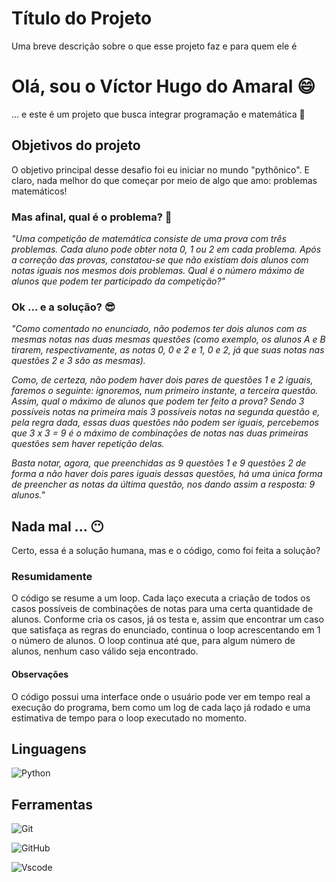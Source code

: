 
# Título do Projeto

Uma breve descrição sobre o que esse projeto faz e para quem ele é


# Olá, sou o Víctor Hugo do Amaral 😄

... e este é um projeto que busca integrar programação e matemática 🌟


## Objetivos do projeto

O objetivo principal desse desafio foi eu iniciar no mundo "pythônico". E claro, nada melhor do que começar por meio de algo que amo: problemas matemáticos!


### Mas afinal, qual é o problema? 🤯

*"Uma competição de matemática consiste de uma
prova com três problemas. Cada aluno pode obter
nota 0, 1 ou 2 em cada problema. Após a correção das
provas, constatou-se que não existiam dois alunos com
notas iguais nos mesmos dois problemas. Qual é o
número máximo de alunos que podem ter participado da
competição?"*

### Ok ... e a solução? 😎

*"Como comentado no enunciado, não podemos ter dois alunos com as mesmas notas nas duas mesmas questões (como exemplo, os alunos A e B tirarem, respectivamente, as notas 0, 0 e 2 e 1, 0 e 2, já que suas notas nas questões 2 e 3 são as mesmas).*

*Como, de certeza, não podem haver dois pares de questões 1 e 2 iguais, faremos o seguinte: ignoremos, num primeiro instante, a terceira questão. Assim, qual o máximo de alunos que podem ter feito a prova? Sendo 3 possíveis notas na primeira mais 3 possíveis notas na segunda questão e, pela regra dada, essas duas questões não podem ser iguais, percebemos que 3 x 3 = 9 é o máximo de combinações de notas nas duas primeiras questões sem haver repetição delas.*

*Basta notar, agora, que preenchidas as 9 questões 1 e 9 questões 2 de forma a não haver dois pares iguais dessas questões, há uma única forma de preencher as notas da última questão, nos dando assim a resposta: 9 alunos."*

## Nada mal ... 😶

Certo, essa é a solução humana, mas e o código, como foi feita a solução?

### Resumidamente

O código se resume a um loop. Cada laço executa a criação de todos os casos possíveis de combinações de notas para uma certa quantidade de alunos. Conforme cria os casos, já os testa e, assim que encontrar um caso que satisfaça as regras do enunciado, continua o loop acrescentando em 1 o número de alunos. O loop continua até que, para algum número de alunos, nenhum caso válido seja encontrado.

#### Observações

O código possui uma interface onde o usuário pode ver em tempo real a execução do programa, bem como um log de cada laço já rodado e uma estimativa de tempo para o loop executado no momento.

## Linguagens

![Python](https://img.shields.io/badge/python-3670A0?style=for-the-badge&logo=python&logoColor=ffdd54)

## Ferramentas 

![Git](https://img.shields.io/badge/-Git-%23F05032?style=flat-square&logo=git&logoColor=%23ffffff) 

![GitHub](https://img.shields.io/badge/-GitHub-181717?style=flat-square&logo=github)

![Vscode](https://img.shields.io/badge/Vscode-007ACC?style=for-the-badge&logo=visual-studio-code&logoColor=white)


